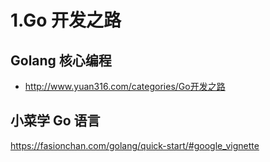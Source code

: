 # 1.Go 开发之路

## Golang 核心编程

- http://www.yuan316.com/categories/Go开发之路

## 小菜学 Go 语言

https://fasionchan.com/golang/quick-start/#google_vignette
